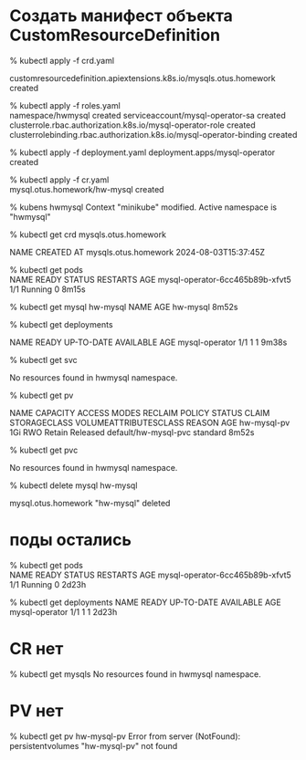 # Создать манифест объекта CustomResourceDefinition

% kubectl apply -f crd.yaml               

customresourcedefinition.apiextensions.k8s.io/mysqls.otus.homework created

% kubectl apply -f roles.yaml     
namespace/hwmysql created
serviceaccount/mysql-operator-sa created
clusterrole.rbac.authorization.k8s.io/mysql-operator-role created
clusterrolebinding.rbac.authorization.k8s.io/mysql-operator-binding created

% kubectl apply -f deployment.yaml 
deployment.apps/mysql-operator created

% kubectl apply -f cr.yaml        
mysql.otus.homework/hw-mysql created

% kubens hwmysql
Context "minikube" modified.
Active namespace is "hwmysql"


% kubectl get crd mysqls.otus.homework

NAME                   CREATED AT
mysqls.otus.homework   2024-08-03T15:37:45Z

% kubectl get pods                      
NAME                              READY   STATUS    RESTARTS   AGE
mysql-operator-6cc465b89b-xfvt5   1/1     Running   0          8m15s


% kubectl get mysql hw-mysql
NAME       AGE
hw-mysql   8m52s


% kubectl get deployments

NAME             READY   UP-TO-DATE   AVAILABLE   AGE
mysql-operator   1/1     1            1           9m38s

% kubectl get svc

No resources found in hwmysql namespace.

% kubectl get pv

NAME               CAPACITY   ACCESS MODES   RECLAIM POLICY   STATUS     CLAIM                 STORAGECLASS   VOLUMEATTRIBUTESCLASS   REASON   AGE
hw-mysql-pv        1Gi        RWO            Retain           Released   default/hw-mysql-pvc  standard       <unset>                          8m52s


% kubectl get pvc

No resources found in hwmysql namespace.




% kubectl delete mysql hw-mysql

mysql.otus.homework "hw-mysql" deleted


# поды остались
% kubectl get pods   
NAME                              READY   STATUS    RESTARTS   AGE
mysql-operator-6cc465b89b-xfvt5   1/1     Running   0          2d23h

% kubectl get deployments
NAME             READY   UP-TO-DATE   AVAILABLE   AGE
mysql-operator   1/1     1            1           2d23h


# CR нет
% kubectl get mysqls
No resources found in hwmysql namespace.

# PV нет
% kubectl get pv hw-mysql-pv 
Error from server (NotFound): persistentvolumes "hw-mysql-pv" not found